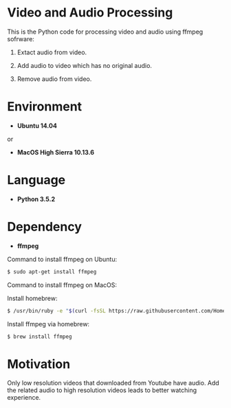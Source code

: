 # Video and Audio Processing

This is the Python code for processing video and audio using ffmpeg sofrware:

1. Extact audio from video.

2. Add audio to video which has no original audio.

3. Remove audio from video.

# Environment

* __Ubuntu 14.04__

or

* __MacOS High Sierra 10.13.6__

# Language

* __Python 3.5.2__

# Dependency

* __ffmpeg__

Command to install ffmpeg on Ubuntu:
```bash
$ sudo apt-get install ffmpeg
```

Command to install ffmpeg on MacOS:

Install homebrew:
```bash
$ /usr/bin/ruby -e "$(curl -fsSL https://raw.githubusercontent.com/Homebrew/install/master/install)"
```

Install ffmpeg via homebrew:
```bash
$ brew install ffmpeg
```

# Motivation

Only low resolution videos that downloaded from Youtube have audio. Add the related audio to high resolution videos leads to better watching experience.
